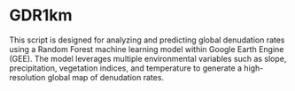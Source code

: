 # GDR1km
This script is designed for analyzing and predicting global denudation rates using a Random Forest machine learning model within Google Earth Engine (GEE). The model leverages multiple environmental variables such as slope, precipitation, vegetation indices, and temperature to generate a high-resolution global map of denudation rates.
